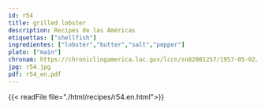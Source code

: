 ```yaml
---
id: r54
title: grilled lobster
description: Recipes de las Américas
etiquettas: ["shellfish"]
ingredientes: ["lobster","butter","salt","pepper"]
plato: ["main"]
chronam: https://chroniclingamerica.loc.gov/lccn/sn82001257/1957-05-02/ed-1/seq-5/
jpg: r54.jpg
pdf: r54_en.pdf
---
```


{{< readFile file="./html/recipes/r54.en.html">}}
